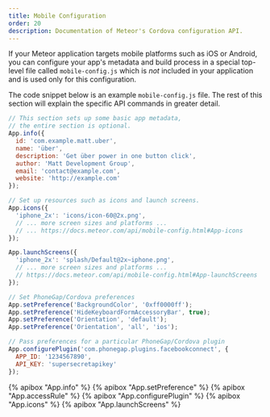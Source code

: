 ```yaml
---
title: Mobile Configuration
order: 20
description: Documentation of Meteor's Cordova configuration API.
---
```


If your Meteor application targets mobile platforms such as iOS or
Android, you can configure your app's metadata and build process
in a special top-level file called
`mobile-config.js` which is *not* included in your application and is used only
for this configuration.

The code snippet below is an example `mobile-config.js` file. The rest of this
section will explain the specific API commands in greater detail.

```js
// This section sets up some basic app metadata,
// the entire section is optional.
App.info({
  id: 'com.example.matt.uber',
  name: 'über',
  description: 'Get über power in one button click',
  author: 'Matt Development Group',
  email: 'contact@example.com',
  website: 'http://example.com'
});

// Set up resources such as icons and launch screens.
App.icons({
  'iphone_2x': 'icons/icon-60@2x.png',
  // ... more screen sizes and platforms ...
  // ... https://docs.meteor.com/api/mobile-config.html#App-icons
});

App.launchScreens({
  'iphone_2x': 'splash/Default@2x~iphone.png',
  // ... more screen sizes and platforms ...
  // https://docs.meteor.com/api/mobile-config.html#App-launchScreens
});

// Set PhoneGap/Cordova preferences
App.setPreference('BackgroundColor', '0xff0000ff');
App.setPreference('HideKeyboardFormAccessoryBar', true);
App.setPreference('Orientation', 'default');
App.setPreference('Orientation', 'all', 'ios');

// Pass preferences for a particular PhoneGap/Cordova plugin
App.configurePlugin('com.phonegap.plugins.facebookconnect', {
  APP_ID: '1234567890',
  API_KEY: 'supersecretapikey'
});
```

{% apibox "App.info" %}
{% apibox "App.setPreference" %}
{% apibox "App.accessRule" %}
{% apibox "App.configurePlugin" %}
{% apibox "App.icons" %}
{% apibox "App.launchScreens" %}
